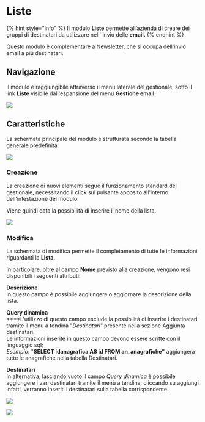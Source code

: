 # Liste



{% hint style="info" %}
Il modulo **Liste** permette all’azienda di creare dei gruppi di destinatari da utilizzare nell' invio delle **email.**
{% endhint %}

Questo modulo è complementare a [Newsletter](newsletter.md), che si occupa dell'invio email a più destinatari.

## Navigazione

Il modulo è raggiungibile attraverso il menu laterale del gestionale, sotto il link **Liste** visibile dall'espansione del menu **Gestione email**.

![](https://firebasestorage.googleapis.com/v0/b/gitbook-x-prod.appspot.com/o/spaces%2F-LZJeLg23eVDvrCv74U7-887967055%2Fuploads%2FcZ2KKn4BVE3EWqPYICiD%2Ffile.png?alt=media)

## Caratteristiche

La schermata principale del modulo è strutturata secondo la tabella generale predefinita.

![](https://firebasestorage.googleapis.com/v0/b/gitbook-x-prod.appspot.com/o/spaces%2F-LZJeLg23eVDvrCv74U7-887967055%2Fuploads%2FjyOPGay6HHqWOF8iYMU1%2Ffile.png?alt=media)

### Creazione

La creazione di nuovi elementi segue il funzionamento standard del gestionale, necessitando il click sul pulsante apposito all'interno dell'intestazione del modulo.

Viene quindi data la possibilità di inserire il nome della lista.

![](https://firebasestorage.googleapis.com/v0/b/gitbook-x-prod.appspot.com/o/spaces%2F-LZJeLg23eVDvrCv74U7-887967055%2Fuploads%2FQ8HXdaJR5cDoZg0fmwWr%2Ffile.png?alt=media)

### Modifica

La schermata di modifica permette il completamento di tutte le informazioni riguardanti la **Lista**.

In particolare, oltre al campo **Nome** previsto alla creazione, vengono resi disponibili i seguenti attributi:

**Descrizione** \
In questo campo è possibile aggiungere o aggiornare la descrizione della lista.

**Query dinamica**\
****L'utilizzo di questo campo esclude la possibilità di inserire i destinatari tramite il menù a tendina "_Destinatari"_ presente nella sezione Aggiunta destinatari.\
Le informazioni inserite in questo campo devono essere scritte con il linguaggio sql;\
_Esempio_:  "**SELECT idanagrafica AS id FROM an\_anagrafiche"** aggiungerà tutte le anagrafiche nella tabella Destinatari.

**Destinatari**\
In alternativa, lasciando vuoto il campo _Query dinamica_ è possibile aggiungere i vari destinatari tramite il menù a tendina, cliccando su aggiungi infatti, verranno inseriti i destinatari sulla tabella corrispondente.

![](https://firebasestorage.googleapis.com/v0/b/gitbook-x-prod.appspot.com/o/spaces%2F-LZJeLg23eVDvrCv74U7-887967055%2Fuploads%2F9SgkV6IU5Xvp6HLCLSnK%2Ffile.png?alt=media)

![](https://firebasestorage.googleapis.com/v0/b/gitbook-x-prod.appspot.com/o/spaces%2F-LZJeLg23eVDvrCv74U7-887967055%2Fuploads%2FJNMgVuIL6m4j9IvNhxRY%2Ffile.png?alt=media)
